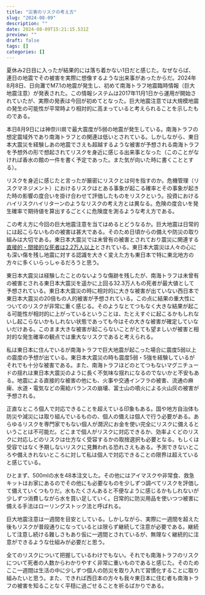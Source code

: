 ```yaml
---
title: "災害のリスクの考え方"
slug: "2024-08-09"
description: ""
date: 2024-08-09T15:21:15.531Z
preview: ""
draft: false
tags: []
categories: []
---
```


<p>夏休み2日目に入ったが結果的には落ち着かない1日だと感じた。なぜならば、連日の地震でその被害を実際に想像するような出来事があったからだ。2024年8月8日、日向灘でM7.1の地震が発生し、初めて南海トラフ地震臨時情報（巨大地震注意）が発表された。この情報システムは2017年11月1日から運用が開始されていたが、実際の発表は今回が初めてとなった。巨大地震注意では大規模地震の発生の可能性が平常時より相対的に高まっていると考えられることを示したものである。</p>
<p>本日8月9日には神奈川県で最大震度が5弱の地震が発生している。南海トラフの想定震域外であり南海トラフとの関連は低いとされている。しかしながら、東日本大震災を経験しあの地震でさえも超越するような被害が予想される南海トラフを予想外の形で想起されてリスクを身近に感じる出来事となった（このことがなければ香水の館の一件を書く予定であった。また気が向いた時に書くこととする）。</p>
<p>リスクを身近に感じたと言ったが厳密にリスクとは何を指すのか。危機管理（リスクマネジメント）におけるリスクはとある事象が起こる確率とその事象が起きた時の影響の度合いを掛け合わせて評価したものをリスクという。投資におけるハイリスクハイリターンのようなリスクの考え方とは異なる。危険の度合いを発生確率で期待値を算出するごとくに危険度を測るような考え方である。</p>
<p>この考え方に今回の巨大地震注意を当てはめるとどうなるか。巨大地震は日常的には起こらないものの被害は甚大である。そのため日頃からの備えや防災の取り組みは大切である。東日本大震災では未曾有の被害とされており震災に関連する<a href="https://ja.wikipedia.org/wiki/%E6%9D%B1%E6%97%A5%E6%9C%AC%E5%A4%A7%E9%9C%87%E7%81%BD">直接的・間接的な死者は2.2万人以上</a>とされている。東日本大震災は人々の心にも深い傷を残し地震に対する認識を大きく変えた方も東日本で特に東北地方の方々に多くいらっしゃるだろうと思う。</p>
<p>東日本大震災は経験したことのないような傷跡を残したが、南海トラフは未曾有の被害とされる東日本大震災を遥かに上回る32.3万人もの死者が最大値として予想されている。東日本大震災の時に相対的に大きな被害が出ていない西日本で東日本大震災の20倍もの人的被害が予想されている。この点に結果の重大性についてのリスクが非常に重く感じる。そのようなとてつもなく大きな結果が起こる可能性が相対的に上がっているということは、たとえすぐに起こるかもしれないし起こらないかもしれない状態であっても今はその大きな被害が確定していないだけある。このまま大きな被害が起こらないことがとても望ましいが被害と相対的な発生確率の観点では重大なリスクであると考えられる。</p>
<p>私は東日本に住んでいるが南海トラフで巨大地震が起こった場合に震度5弱以上の震度の予想が出ている。東日本大震災の時も震度5弱・5強を経験しているがそれでも十分な被害である。また、南海トラフほどのとてつもないマグニチュードの揺れは東日本大震災のように長く不気味な揺れになるのでないかと不安もある。地震による直接的な被害の他にも、火事や交通インフラの被害、流通の麻痺、水道・電気などの需給バランスの崩壊、富士山の噴火による火山灰の被害が予想される。</p>
<p>正直なところ個人で対応できることを超えている印象もある。国や地方自治体も防災や減災には取り組んでいるものの、個人の備えは個人で行う必要がある。あらゆるリスクを専門家でもない個人が潤沢にお金を使い完全にリスクに備えるということは不可能だ。どこまで個人がリスクに対応できるか、効率よくどのリスクに対応しどのリスクは仕方なく受容するかの取捨選択も必要となる。もしくは受容ではなく予期しないリスクに見舞われる恐れさえもある。予測できないところや備えきれないところに対して私は個人で対応できることの限界は超えていると感じている。</p>
<p>ひとまず、500mlの水を48本注文した。その他にはアイマスクや非常食、救急キットはお家にあるのでその他にも必要なものを少しずつ調べてリスクを評価して備えていくつもりだ。水もたくさんあると不便なように感じるかもしれないが少しずつ消費しながら水を買い足していく。日常的に防災用品を使いつつ被害に備える手法はローリングストック法と呼ばれる。</p>
<p>巨大地震注意は一週間を目安としている。しかしながら、実際に一週間を超えた後もリスクが普段通りになっているとは限らず継続して注意が必要である。継続して注意し続ける難しさもあり仮に一週間とされているが、無理なく継続的に注意ができるような仕組みが必要だと思う。</p>
<p>全てのリスクについて把握しているわけでもない。それでも南海トラフのリスクについて死者の人数からわかりやすく非常に重いものであると感じた。そのためここ一週間は生活の中に少しずつ個人の防災を取り入れて習慣化することに取り組みたいと思う。また、できれば西日本の方々も我々東日本に住む者も南海トラフの被害を知ることなく平穏に過ごせることを祈るばかりである。</p>


